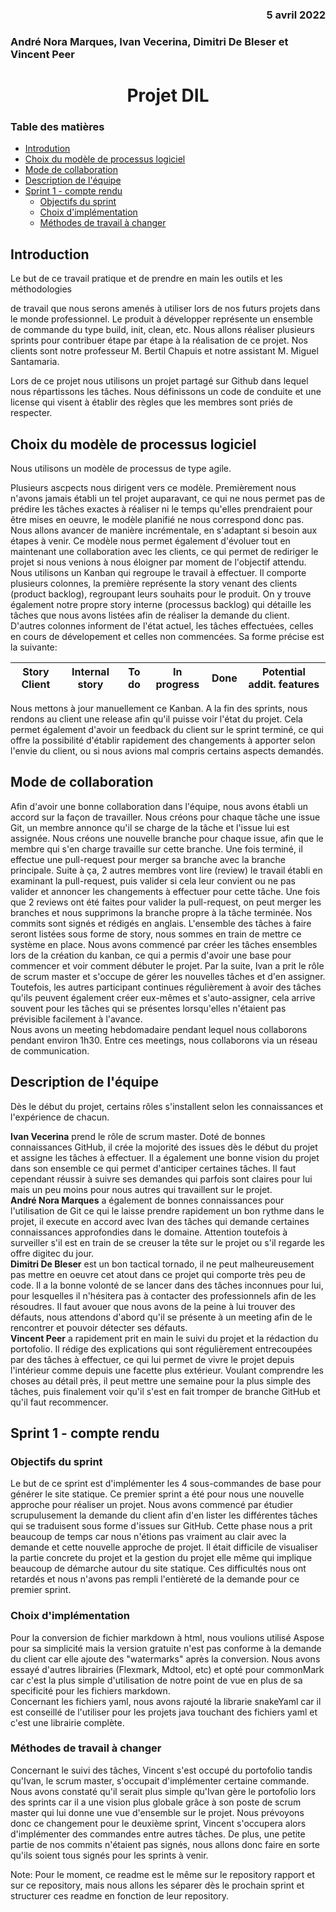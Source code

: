 ### <div align="right"> 5 avril 2022</div>
### <div align="left">André Nora Marques, Ivan Vecerina, Dimitri De Bleser et Vincent Peer</div>
# <center> Projet DIL<center>

### Table des matières


* [Introdution](#intro)
* [Choix du modèle de processus logiciel](#ChoixModele)
* [Mode de collaboration](#ModeCollab)
* [Description de l'équipe](#DescrEquipe)
* [Sprint 1 - compte rendu](#CompteRendu)
    * [Objectifs du sprint](#Objectifs)
    * [Choix d'implémentation](#Choix)
    * [Méthodes de travail à changer](#toChange)

## Introduction <a class="anchor" id="intro"></a>
Le but de ce travail pratique et de prendre en main les outils et les méthodologies

de travail que nous serons amenés à utiliser lors de nos futurs projets dans le monde professionnel.
Le produit à développer représente un ensemble de commande du type build, init, clean, etc.
Nous allons réaliser plusieurs sprints pour contribuer étape par étape à la réalisation de
ce projet.
Nos clients sont notre professeur M. Bertil Chapuis et notre assistant M. Miguel Santamaria.

Lors de ce projet nous utilisons un projet partagé sur Github dans lequel nous
répartissons les tâches. Nous définissons un code de conduite et une license qui
visent à établir des règles que les membres sont priés de respecter.


## Choix du modèle de processus logiciel <a class="anchor" id="ChoixModele"></a>
Nous utilisons un modèle de processus de type agile.

Plusieurs ascpects nous dirigent vers ce modèle. Premièrement nous n'avons
jamais établi un tel projet auparavant, ce qui ne nous permet pas de prédire
les tâches exactes à réaliser ni le temps qu'elles prendraient pour être mises
en oeuvre, le modèle planifié ne nous correspond donc pas. Nous allons avancer de manière incrémentale, en s'adaptant
si besoin aux étapes à venir.
Ce modèle nous permet également d'évoluer tout en maintenant une collaboration avec les
clients, ce qui permet de rediriger le projet si nous venions
à nous éloigner par moment de l'objectif attendu.  
Nous utilisons un Kanban qui regroupe le travail à effectuer.
Il comporte plusieurs colonnes, la première représente la story venant des clients (product
backlog), regroupant leurs
souhaits pour le produit. On y trouve également notre propre story interne (processus backlog)
qui détaille les tâches que nous avons listées afin de réaliser la demande du client. D'autres colonnes informent de l'état actuel,
les tâches effectuées, celles en cours de dévelopement et celles non commencées.
Sa forme précise est la suivante:
<div style="text-align: center;">

|  Story Client | Internal story | To do | In progress | Done    | Potential addit. features | 
|---|----------------|:-----:|-------------|:----|---------------------------|

</div>
Nous mettons à jour manuellement ce Kanban. 
A la fin des sprints, nous rendons au client une release afin qu'il puisse voir l'état du projet. 
Cela permet également d'avoir un feedback du client sur le sprint terminé, ce qui offre la
possibilité d'établir rapidement des changements à apporter selon l'envie du client, ou si nous
avions mal compris certains aspects demandés.



## Mode de collaboration <a class="anchor" id="ModeCollab"></a>
Afin d'avoir une bonne collaboration dans l'équipe, nous avons établi un accord sur la
façon de travailler. Nous créons pour chaque tâche une issue Git, un membre annonce
qu'il se charge de la tâche et l'issue lui est assignée. Nous créons une nouvelle branche pour
chaque issue, afin que le membre qui s'en charge travaille sur cette branche. Une fois terminé,
il effectue une pull-request pour merger sa branche avec la branche principale. Suite à ça,
2 autres membres vont lire (review) le travail établi en examinant la pull-request, puis valider
si cela leur convient ou ne pas valider et annoncer les changements à effectuer pour cette
tâche. Une fois que 2 reviews ont été faites pour valider la pull-request, on peut merger
les branches et nous supprimons la branche propre à la tâche terminée.
Nos commits sont signés et rédigés en anglais.
L'ensemble des tâches à faire seront listées sous forme de story, nous sommes en
train de mettre ce système en place. Nous avons commencé par créer les tâches ensembles lors de la
création du kanban, ce qui a permis d'avoir une base pour commencer et voir comment débuter le projet.
Par la suite, Ivan a prit le rôle de scrum master et s'occupe de gérer les nouvelles tâches et d'en
assigner. Toutefois, les autres participant continues régulièrement à avoir des tâches qu'ils peuvent
également créer eux-mêmes et s'auto-assigner, cela arrive souvent pour les tâches qui se présentes
lorsqu'elles n'étaient pas prévisible facilement à l'avance.  
Nous avons un meeting hebdomadaire pendant lequel nous collaborons pendant environ 1h30. Entre ces
meetings, nous collaborons via un réseau de communication.




## Description de l'équipe <a class="anchor" id="DescrEquipe"></a>

Dès le début du projet, certains rôles s'installent selon les connaissances et l'expérience
de chacun.

**Ivan Vecerina** prend le rôle de scrum master. Doté de bonnes connaissances GitHub, il crée la
mojorité des issues dès le début du projet et assigne les tâches à effectuer. Il a également une
bonne vision du projet dans son ensemble ce qui permet d'anticiper certaines tâches. Il faut
cependant réussir à suivre ses demandes qui parfois sont claires pour lui mais un peu moins pour nous
autres qui travaillent sur le projet.  
**André Nora Marques** a également de bonnes connaissances pour l'utilisation de Git
ce qui le laisse prendre rapidement un bon rythme dans le projet, il execute en accord avec
Ivan des tâches qui demande certaines connaissances approfondies dans le domaine. Attention toutefois à
surveiller s'il est en train de se creuser la tête sur le projet ou s'il regarde les offre digitec du jour.  
**Dimitri De Bleser** est un bon tactical tornado, il ne peut malheureusement pas mettre en oeuvre cet
atout dans ce projet qui comporte très peu de code. Il a la bonne volonté de se lancer dans des tâches
inconnues pour lui, pour lesquelles il n'hésitera pas à contacter des professionnels afin de les résoudres.
Il faut avouer que nous avons de la peine à lui trouver des défauts, nous attendons d'abord qu'il se présente
à un meeting afin de le rencontrer et pouvoir détecter ses défauts.  
**Vincent Peer** a rapidement prit en main le suivi du projet et la rédaction du portofolio. Il rédige
des explications qui sont régulièrement entrecoupées par des tâches à effectuer, ce qui lui permet de
vivre le projet depuis l'intérieur comme depuis une facette plus extérieur. Voulant comprendre les choses
au détail près, il peut mettre une semaine pour la plus simple des tâches, puis finalement voir qu'il s'est en fait
tromper de branche GitHub et qu'il faut recommencer.

## Sprint 1 - compte rendu <a class="anchor" id="CompteRendu"></a>
### Objectifs du sprint <a class="anchor" id="Objectifs"></a>
Le but de ce sprint est d'implémenter les 4 sous-commandes de base pour générer le site statique.
Ce premier sprint a été pour nous une nouvelle approche pour réaliser un projet. Nous avons commencé par étudier
scrupulusement la demande du client afin d'en lister les différentes tâches qui se traduisent sous forme d'issues
sur GitHub. Cette phase nous a prit beaucoup de temps car nous n'étions pas vraiment au clair avec la demande et cette
nouvelle approche de projet. Il était difficile de visualiser la partie concrete du projet et la gestion du projet elle
même qui implique beaucoup de démarche autour du site statique. Ces difficultés nous ont retardés et nous n'avons pas
rempli l'entièreté de la demande pour ce premier sprint.


### Choix d'implémentation <a class="anchor" id="Choix"></a>
Pour la conversion de fichier markdown à html, nous voulions utilisé Aspose pour sa
simplicité mais la version gratuite n'est pas conforme à la demande du client car elle ajoute des "watermarks" après
la conversion. Nous avons essayé d'autres librairies (Flexmark, Mdtool, etc) et opté pour commonMark car c'est la
plus simple d'utilisation de notre point de vue en plus de sa specificité pour les fichiers markdown.  
Concernant les fichiers yaml, nous avons rajouté la librarie snakeYaml car il est conseillé de l'utiliser pour les
projets java touchant des fichiers yaml et c'est une librairie complète.

### Méthodes de travail à changer <a class="anchor" id="toChange"></a>
Concernant le suivi des tâches, Vincent s'est occupé du portofolio tandis qu'Ivan, le scrum master, s'occupait d'implémenter certaine commande.
Nous avons constaté qu'il serait plus simple qu'Ivan gère le portofolio lors des sprints car il a une vision plus
globale grâce à son poste de scrum master qui lui donne une vue d'ensemble sur le projet. Nous prévoyons donc ce changement
pour le deuxième sprint, Vincent s'occupera alors d'implémenter des commandes entre autres tâches.
De plus, une petite partie de nos commits n'étaient pas signés, nous allons donc faire en sorte qu'ils soient tous signés pour les
sprints à venir.

Note: Pour le moment, ce readme est le même sur le repository rapport et sur ce repository, mais nous allons les séparer dès le prochain sprint et
   structurer ces readme en fonction de leur repository.

